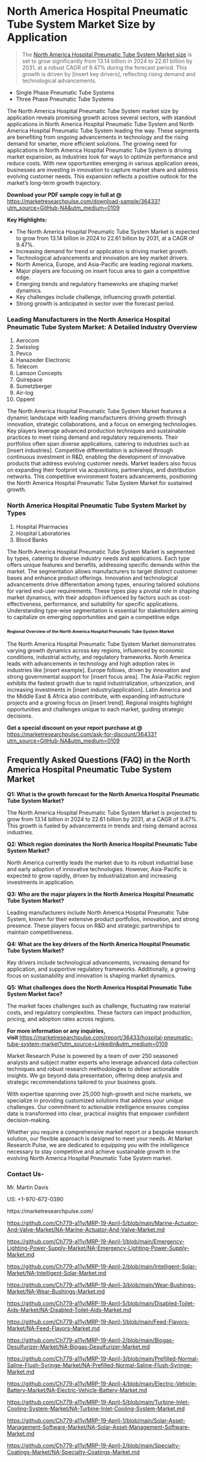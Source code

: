 <h1>North America Hospital Pneumatic Tube System Market&nbsp;Size by Application</h1><blockquote><p>The <a href="https://marketresearchpulse.com/download-sample/36433?utm_source=GitHub-NA&amp;utm_medium=0109">North America Hospital Pneumatic Tube System Market size</a> is set to grow significantly from 13.14 billion in 2024 to 22.61 billion by 2031, at a robust CAGR of 9.47% during the forecast period. This growth is driven by [insert key drivers], reflecting rising demand and technological advancements.</p></blockquote><ul><li>Single Phase Pneumatic Tube Systems <li> Three Phase Pneumatic Tube Systems</li></ul><p>The North America Hospital Pneumatic Tube System market size by application reveals promising growth across several sectors, with standout applications in North America Hospital Pneumatic Tube System and North America Hospital Pneumatic Tube System leading the way. These segments are benefiting from ongoing advancements in technology and the rising demand for smarter, more efficient solutions. The growing need for applications in North America Hospital Pneumatic Tube System is driving market expansion, as industries look for ways to optimize performance and reduce costs. With new opportunities emerging in various application areas, businesses are investing in innovation to capture market share and address evolving customer needs. This expansion reflects a positive outlook for the market’s long-term growth trajectory.</p><p><strong>Download your PDF sample copy in full at @ </strong><a href="https://marketresearchpulse.com/download-sample/36433?utm_source=GitHub-NA&amp;utm_medium=0109">https://marketresearchpulse.com/download-sample/36433?utm_source=GitHub-NA&amp;utm_medium=0109</a></p><p><strong>Key Highlights: </strong></p><ul><li>The North America Hospital Pneumatic Tube System Market is expected to grow from 13.14 billion in 2024 to 22.61 billion by 2031, at a CAGR of 9.47%.</li><li>Increasing demand for trend or application is driving market growth.</li><li>Technological advancements and innovation are key market drivers.</li><li>North America, Europe, and Asia-Pacific are leading regional markets.</li><li>Major players are focusing on insert focus area to gain a competitive edge.</li><li>Emerging trends and regulatory frameworks are shaping market dynamics.</li><li>Key challenges include challenge, influencing growth potential.</li><li>Strong growth is anticipated in sector over the forecast period.</li></ul><h3>Leading Manufacturers in the North America Hospital Pneumatic Tube System Market: A Detailed Industry Overview</h3><ol><li>Aerocom</li><li>Swisslog</li><li>Pevco</li><li>Hanazeder Electronic</li><li>Telecom</li><li>Lamson Concepts</li><li>Quirepace</li><li>Sumetzberger</li><li>Air-log</li><li>Oppent</li></ol><div class="flex max-w-full flex-col flex-grow"><div class="min-h-8 text-message flex w-full flex-col items-end gap-2 whitespace-normal break-words [.text-message+&amp;]:mt-5" dir="auto" data-message-author-role="assistant" data-message-id="fd8432e4-4910-450d-b182-61b7bfb0a01f" data-message-model-slug="gpt-4o"><div class="flex w-full flex-col gap-1 empty:hidden first:pt-[3px]"><div class="markdown prose w-full break-words dark:prose-invert light"><p>The North America Hospital Pneumatic Tube System Market features a dynamic landscape with leading manufacturers driving growth through innovation, strategic collaborations, and a focus on emerging technologies. Key players leverage advanced production techniques and sustainable practices to meet rising demand and regulatory requirements. Their portfolios often span diverse applications, catering to industries such as [insert industries]. Competitive differentiation is achieved through continuous investment in R&amp;D, enabling the development of innovative products that address evolving customer needs. Market leaders also focus on expanding their footprint via acquisitions, partnerships, and distribution networks. This competitive environment fosters advancements, positioning the North America Hospital Pneumatic Tube System Market for sustained growth.</p></div></div></div></div><h3>North America Hospital Pneumatic Tube System Market by Types</h3><ol><li>Hospital Pharmacies <li> Hospital Laboratories <li> Blood Banks</li></ol><div class="flex max-w-full flex-col flex-grow"><div class="min-h-8 text-message flex w-full flex-col items-end gap-2 whitespace-normal break-words [.text-message+&amp;]:mt-5" dir="auto" data-message-author-role="assistant" data-message-id="084470be-0bb7-4664-bddf-5156b4f41249" data-message-model-slug="gpt-4o-mini"><div class="flex w-full flex-col gap-1 empty:hidden first:pt-[3px]"><div class="markdown prose w-full break-words dark:prose-invert light"><p>The North America Hospital Pneumatic Tube System Market is segmented by types, catering to diverse industry needs and applications. Each type offers unique features and benefits, addressing specific demands within the market. The segmentation allows manufacturers to target distinct customer bases and enhance product offerings. Innovation and technological advancements drive differentiation among types, ensuring tailored solutions for varied end-user requirements. These types play a pivotal role in shaping market dynamics, with their adoption influenced by factors such as cost-effectiveness, performance, and suitability for specific applications. Understanding type-wise segmentation is essential for stakeholders aiming to capitalize on emerging opportunities and gain a competitive edge.</p></div></div></div></div><h3><span style="font-size: 11px;">Regional Overview of the North America Hospital Pneumatic Tube System Market</span></h3><div class="flex max-w-full flex-col flex-grow"><div class="min-h-8 text-message flex w-full flex-col items-end gap-2 whitespace-normal break-words [.text-message+&amp;]:mt-5" dir="auto" data-message-author-role="assistant" data-message-id="e9038762-ce64-4e30-91c9-9bd413514231" data-message-model-slug="gpt-4o-mini"><div class="flex w-full flex-col gap-1 empty:hidden first:pt-[3px]"><div class="markdown prose w-full break-words dark:prose-invert light"><p>The North America Hospital Pneumatic Tube System Market demonstrates varying growth dynamics across key regions, influenced by economic conditions, industrial activity, and regulatory frameworks. North America leads with advancements in technology and high adoption rates in industries like [insert example]. Europe follows, driven by innovation and strong governmental support for [insert focus area]. The Asia-Pacific region exhibits the fastest growth due to rapid industrialization, urbanization, and increasing investments in [insert industry/application]. Latin America and the Middle East &amp; Africa also contribute, with expanding infrastructure projects and a growing focus on [insert trend]. Regional insights highlight opportunities and challenges unique to each market, guiding strategic decisions.</p></div></div></div></div><p><strong>Get a special discount on your report purchase at @ </strong><a href="https://marketresearchpulse.com/ask-for-discount/36433?utm_source=GitHub-NA&amp;utm_medium=0109">https://marketresearchpulse.com/ask-for-discount/36433?utm_source=GitHub-NA&amp;utm_medium=0109</a></p><h2>Frequently Asked Questions (FAQ) in the North America Hospital Pneumatic Tube System Market</h2><p><strong>Q1: What is the growth forecast for the North America Hospital Pneumatic Tube System Market?</strong></p><p>The North America Hospital Pneumatic Tube System Market is projected to grow from 13.14 billion in 2024 to 22.61 billion by 2031, at a CAGR of 9.47%. This growth is fueled by advancements in trends and rising demand across industries.</p><p><strong>Q2: Which region dominates the North America Hospital Pneumatic Tube System Market?</strong></p><p>North America currently leads the market due to its robust industrial base and early adoption of innovative technologies. However, Asia-Pacific is expected to grow rapidly, driven by industrialization and increasing investments in application.</p><p><strong>Q3: Who are the major players in the North America Hospital Pneumatic Tube System Market?</strong></p><p>Leading manufacturers include North America Hospital Pneumatic Tube System, known for their extensive product portfolios, innovation, and strong presence. These players focus on R&amp;D and strategic partnerships to maintain competitiveness.</p><p><strong>Q4: What are the key drivers of the North America Hospital Pneumatic Tube System Market?</strong></p><p>Key drivers include technological advancements, increasing demand for application, and supportive regulatory frameworks. Additionally, a growing focus on sustainability and innovation is shaping market dynamics.</p><p><strong>Q5: What challenges does the North America Hospital Pneumatic Tube System Market face?</strong></p><p>The market faces challenges such as challenge, fluctuating raw material costs, and regulatory complexities. These factors can impact production, pricing, and adoption rates across regions.</p><p><strong>For more information or any inquiries, visit&nbsp;</strong><a href="https://marketresearchpulse.com/report/36433/hospital-pneumatic-tube-system-market?utm_source=Linkedin&utm_medium=0109">https://marketresearchpulse.com/report/36433/hospital-pneumatic-tube-system-market?utm_source=Linkedin&utm_medium=0109</a></p><p>Market Research Pulse is powered by a team of over 250 seasoned analysts and subject matter experts who leverage advanced data collection techniques and robust research methodologies to deliver actionable insights. We go beyond data presentation, offering deep analysis and strategic recommendations tailored to your business goals.</p><p>With expertise spanning over 25,000 high-growth and niche markets, we specialize in providing customized solutions that address your unique challenges. Our commitment to actionable intelligence ensures complex data is transformed into clear, practical insights that empower confident decision-making.</p><p>Whether you require a comprehensive market report or a bespoke research solution, our flexible approach is designed to meet your needs. At Market Research Pulse, we are dedicated to equipping you with the intelligence necessary to stay competitive and achieve sustainable growth in the evolving North America Hospital Pneumatic Tube System market.</p><h3><strong>Contact Us-</strong></h3><p>Mr. Martin Davis</p><p>US: +1-970-672-0390</p><p>https://marketresearchpulse.com/</p><p><a href="https://github.com/Ch779-a11y/MRP-19-April-5/blob/main/Marine-Actuator-And-Valve-Market/NA-Marine-Actuator-And-Valve-Market.md">https://github.com/Ch779-a11y/MRP-19-April-5/blob/main/Marine-Actuator-And-Valve-Market/NA-Marine-Actuator-And-Valve-Market.md</a></p><p><a href="https://github.com/Ch779-a11y/MRP-19-April-1/blob/main/Emergency-Lighting-Power-Supply-Market/NA-Emergency-Lighting-Power-Supply-Market.md">https://github.com/Ch779-a11y/MRP-19-April-1/blob/main/Emergency-Lighting-Power-Supply-Market/NA-Emergency-Lighting-Power-Supply-Market.md</a></p><p><a href="https://github.com/Ch779-a11y/MRP-19-April-2/blob/main/Intelligent-Solar-Market/NA-Intelligent-Solar-Market.md">https://github.com/Ch779-a11y/MRP-19-April-2/blob/main/Intelligent-Solar-Market/NA-Intelligent-Solar-Market.md</a></p><p><a href="https://github.com/Ch779-a11y/MRP-19-April-3/blob/main/Wear-Bushings-Market/NA-Wear-Bushings-Market.md">https://github.com/Ch779-a11y/MRP-19-April-3/blob/main/Wear-Bushings-Market/NA-Wear-Bushings-Market.md</a></p><p><a href="https://github.com/Ch779-a11y/MRP-19-April-5/blob/main/Disabled-Toilet-Aids-Market/NA-Disabled-Toilet-Aids-Market.md">https://github.com/Ch779-a11y/MRP-19-April-5/blob/main/Disabled-Toilet-Aids-Market/NA-Disabled-Toilet-Aids-Market.md</a></p><p><a href="https://github.com/Ch779-a11y/MRP-19-April-1/blob/main/Feed-Flavors-Market/NA-Feed-Flavors-Market.md">https://github.com/Ch779-a11y/MRP-19-April-1/blob/main/Feed-Flavors-Market/NA-Feed-Flavors-Market.md</a></p><p><a href="https://github.com/Ch779-a11y/MRP-19-April-2/blob/main/Biogas-Desulfurizer-Market/NA-Biogas-Desulfurizer-Market.md">https://github.com/Ch779-a11y/MRP-19-April-2/blob/main/Biogas-Desulfurizer-Market/NA-Biogas-Desulfurizer-Market.md</a></p><p><a href="https://github.com/Ch779-a11y/MRP-19-April-3/blob/main/Prefilled-Normal-Saline-Flush-Syringe-Market/NA-Prefilled-Normal-Saline-Flush-Syringe-Market.md">https://github.com/Ch779-a11y/MRP-19-April-3/blob/main/Prefilled-Normal-Saline-Flush-Syringe-Market/NA-Prefilled-Normal-Saline-Flush-Syringe-Market.md</a></p><p><a href="https://github.com/Ch779-a11y/MRP-19-April-4/blob/main/Electric-Vehicle-Battery-Market/NA-Electric-Vehicle-Battery-Market.md">https://github.com/Ch779-a11y/MRP-19-April-4/blob/main/Electric-Vehicle-Battery-Market/NA-Electric-Vehicle-Battery-Market.md</a></p><p><a href="https://github.com/Ch779-a11y/MRP-19-April-5/blob/main/Turbine-Inlet-Cooling-System-Market/NA-Turbine-Inlet-Cooling-System-Market.md">https://github.com/Ch779-a11y/MRP-19-April-5/blob/main/Turbine-Inlet-Cooling-System-Market/NA-Turbine-Inlet-Cooling-System-Market.md</a></p><p><a href="https://github.com/Ch779-a11y/MRP-19-April-1/blob/main/Solar-Asset-Management-Software-Market/NA-Solar-Asset-Management-Software-Market.md">https://github.com/Ch779-a11y/MRP-19-April-1/blob/main/Solar-Asset-Management-Software-Market/NA-Solar-Asset-Management-Software-Market.md</a></p><p><a href="https://github.com/Ch779-a11y/MRP-19-April-2/blob/main/Specialty-Coatings-Market/NA-Specialty-Coatings-Market.md">https://github.com/Ch779-a11y/MRP-19-April-2/blob/main/Specialty-Coatings-Market/NA-Specialty-Coatings-Market.md</a></p>

